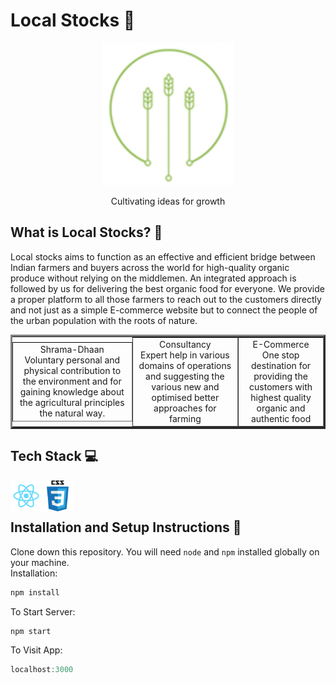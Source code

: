 # Local Stocks :seedling:
<div align="center">
<img src="./public/assets/logo.png"/>
<p>Cultivating ideas for growth</p>
</div>

## What is Local Stocks? :thinking:
Local stocks aims to function as an effective and efficient bridge between Indian farmers and buyers across the world for high-quality organic produce without relying on the middlemen. An integrated approach is followed by us for delivering the best organic food for everyone. We provide a proper platform to all those farmers to reach out to the customers directly and not just as a simple E-commerce website but to connect the people of the urban population with the roots of nature.

<table border="3">
  <tr style="display:flex;align-items:center">
    <td align="center">
        Shrama-Dhaan<br>
          Voluntary personal and physical contribution to the environment and for gaining knowledge about the agricultural principles the natural way. 
    </td>
    <td align="center">
        Consultancy<br>
          Expert help in various domains of operations and suggesting the various new and optimised better approaches for farming 
    </td>
    <td align="center">
        E-Commerce<br>
          One stop destination for providing the customers with highest quality organic and authentic food
    </td>
  </tr>
  </table>
  
  ## Tech Stack 💻
  
  <div align="center">
  
  <img align="left" alt="React" width="50px" height="50px" src="https://raw.githubusercontent.com/github/explore/80688e429a7d4ef2fca1e82350fe8e3517d3494d/topics/react/react.png" />
  <img align="left" alt="CSS3" width="50px" height="50px" src="https://raw.githubusercontent.com/github/explore/80688e429a7d4ef2fca1e82350fe8e3517d3494d/topics/css/css.png" />
  </div>
  
  <br /><br />

## Installation and Setup Instructions :running:

Clone down this repository. You will need `node` and `npm` installed globally on your machine.  
Installation:
```javascript 
npm install
``` 

To Start Server:
```javascript 
npm start
``` 

To Visit App:
```javascript 
localhost:3000
``` 

